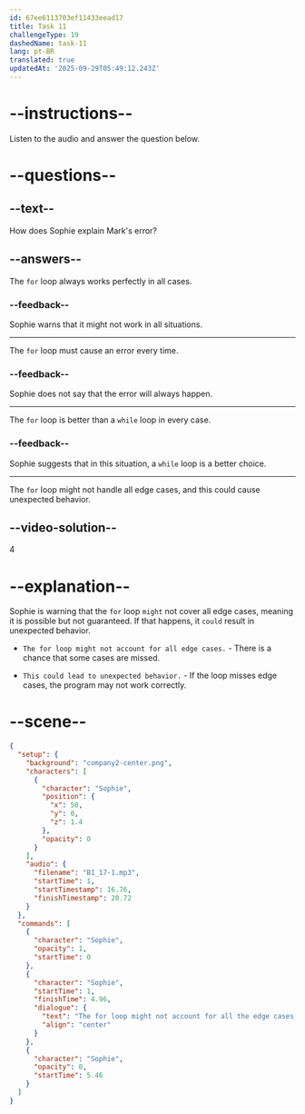 ```yaml
---
id: 67ee6113703ef11433eead17
title: Task 11
challengeType: 19
dashedName: task-11
lang: pt-BR
translated: true
updatedAt: '2025-09-29T05:49:12.243Z'
---
```


<!-- (audio) Sophie: The for loop might not account for all the edge cases, which could lead to unexpected behavior. -->

# --instructions--

Listen to the audio and answer the question below.

# --questions--

## --text--

How does Sophie explain Mark's error?

## --answers--

The `for` loop always works perfectly in all cases.

### --feedback--

Sophie warns that it might not work in all situations.

---

The `for` loop must cause an error every time.

### --feedback--

Sophie does not say that the error will always happen.

---

The `for` loop is better than a `while` loop in every case.

### --feedback--

Sophie suggests that in this situation, a `while` loop is a better choice.

---

The `for` loop might not handle all edge cases, and this could cause unexpected behavior.

## --video-solution--

4

# --explanation--

Sophie is warning that the `for` loop `might` not cover all edge cases, meaning it is possible but not guaranteed. If that happens, it `could` result in unexpected behavior.

- `The for loop might not account for all edge cases.` - There is a chance that some cases are missed.

- `This could lead to unexpected behavior.` - If the loop misses edge cases, the program may not work correctly.

# --scene--

```json
{
  "setup": {
    "background": "company2-center.png",
    "characters": [
      {
        "character": "Sophie",
        "position": {
          "x": 50,
          "y": 0,
          "z": 1.4
        },
        "opacity": 0
      }
    ],
    "audio": {
      "filename": "B1_17-1.mp3",
      "startTime": 1,
      "startTimestamp": 16.76,
      "finishTimestamp": 20.72
    }
  },
  "commands": [
    {
      "character": "Sophie",
      "opacity": 1,
      "startTime": 0
    },
    {
      "character": "Sophie",
      "startTime": 1,
      "finishTime": 4.96,
      "dialogue": {
        "text": "The for loop might not account for all the edge cases, which could lead to unexpected behavior.",
        "align": "center"
      }
    },
    {
      "character": "Sophie",
      "opacity": 0,
      "startTime": 5.46
    }
  ]
}
```
